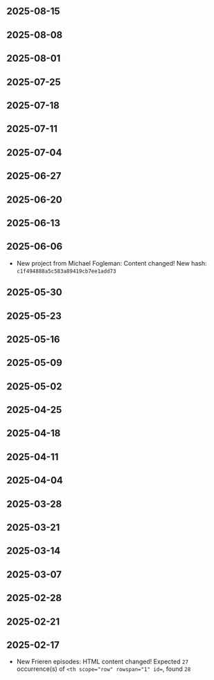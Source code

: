 
## 2025-08-15

## 2025-08-08

## 2025-08-01

## 2025-07-25

## 2025-07-18

## 2025-07-11

## 2025-07-04

## 2025-06-27

## 2025-06-20

## 2025-06-13

## 2025-06-06
- New project from Michael Fogleman: Content changed! New hash: `c1f494888a5c583a89419cb7ee1add73`

## 2025-05-30

## 2025-05-23

## 2025-05-16

## 2025-05-09

## 2025-05-02

## 2025-04-25

## 2025-04-18

## 2025-04-11

## 2025-04-04

## 2025-03-28

## 2025-03-21

## 2025-03-14

## 2025-03-07

## 2025-02-28

## 2025-02-21

## 2025-02-17
- New Frieren episodes: HTML content changed! Expected `27` occurrence(s) of `<th scope="row" rowspan="1" id=`, found `28`
